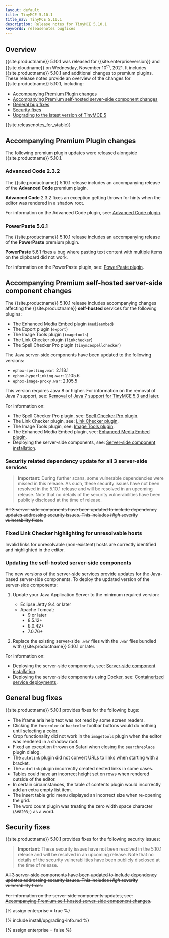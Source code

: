 ```yaml
---
layout: default
title: TinyMCE 5.10.1
title_nav: TinyMCE 5.10.1
description: Release notes for TinyMCE 5.10.1
keywords: releasenotes bugfixes
---
```


## Overview

{{site.productname}} 5.10.1 was released for {{site.enterpriseversion}} and {{site.cloudname}} on Wednesday, November 10<sup>th</sup>, 2021. It includes {{site.productname}} 5.10.1 and additional changes to premium plugins. These release notes provide an overview of the changes for {{site.productname}} 5.10.1, including:

- [Accompanying Premium Plugin changes](#accompanyingpremiumpluginchanges)
- [Accompanying Premium self-hosted server-side component changes](#accompanyingpremiumself-hostedserver-sidecomponentchanges)
- [General bug fixes](#generalbugfixes)
- [Security fixes](#securityfixes)
- [Upgrading to the latest version of TinyMCE 5](#upgradingtothelatestversionoftinymce5)

{{site.releasenotes_for_stable}}

## Accompanying Premium Plugin changes

The following premium plugin updates were released alongside {{site.productname}} 5.10.1.

### Advanced Code 2.3.2

The {{site.productname}} 5.10.1 release includes an accompanying release of the **Advanced Code** premium plugin.

**Advanced Code** 2.3.2 fixes an exception getting thrown for hints when the editor was rendered in a shadow root.

For information on the Advanced Code plugin, see: [Advanced Code plugin]({{site.baseurl}}/plugins/premium/advcode/).

### PowerPaste 5.6.1

The {{site.productname}} 5.10.1 release includes an accompanying release of the **PowerPaste** premium plugin.

**PowerPaste** 5.6.1 fixes a bug where pasting text content with multiple items on the clipboard did not work.

For information on the PowerPaste plugin, see: [PowerPaste plugin]({{site.baseurl}}/plugins/premium/powerpaste/).

## Accompanying Premium self-hosted server-side component changes

The {{site.productname}} 5.10.1 release includes accompanying changes affecting the {{site.productname}} **self-hosted** services for the following plugins:

- The Enhanced Media Embed plugin (`mediaembed`)
- The Export plugin (`export`)
- The Image Tools plugin (`imagetools`)
- The Link Checker plugin (`linkchecker`)
- The Spell Checker Pro plugin (`tinymcespellchecker`)

The Java server-side components have been updated to the following versions:

- `ephox-spelling.war`: 2.118.1
- `ephox-hyperlinking.war`: 2.105.6
- `ephox-image-proxy.war`: 2.105.5

This version requires Java 8 or higher. For information on the removal of Java 7 support, see: [Removal of Java 7 support for TinyMCE 5.3 and later]({{site.baseurl}}/release-notes/release-notes53/#removalofjava7support).

For information on:

- The Spell Checker Pro plugin, see: [Spell Checker Pro plugin]({{site.baseurl}}/plugins/premium/tinymcespellchecker/).
- The Link Checker plugin, see: [Link Checker plugin]({{site.baseurl}}/plugins/premium/linkchecker/).
- The Image Tools plugin, see: [Image Tools plugin]({{site.baseurl}}/plugins/opensource/imagetools/).
- The Enhanced Media Embed plugin, see: [Enhanced Media Embed plugin]({{site.baseurl}}/plugins/premium/mediaembed/).
- Deploying the server-side components, see: [Server-side component installation]({{site.baseurl}}/enterprise/server/).

### Security related dependency update for all 3 server-side services

> **Important**: During further scans, some vulnerable dependencies were missed in this release. As such, these security issues have not been resolved in the 5.10.1 release and will be resolved in an upcoming release. Note that no details of the security vulnerabilities have been publicly disclosed at the time of release.

~~All 3 server-side components have been updated to include dependency updates addressing security issues. This includes _High_ severity vulnerability fixes.~~

### Fixed Link Checker highlighting for unresolvable hosts

Invalid links for unresolvable (non-existent) hosts are correctly identified and highlighted in the editor.

### Updating the self-hosted server-side components

The new versions of the server-side services provide updates for the Java-based server-side components. To deploy the updated version of the server-side components:

1. Update your Java Application Server to the minimum required version:

    - Eclipse Jetty 9.4 or later
    - Apache Tomcat:
        - 9 or later
        - 8.5.12+
        - 8.0.42+
        - 7.0.76+

2. Replace the existing server-side `.war` files with the `.war` files bundled with {{site.productname}} 5.10.1 or later.

For information on:

- Deploying the server-side components, see: [Server-side component installation]({{site.baseurl}}/enterprise/server/).
- Deploying the server-side components using Docker, see: [Containerized service deployments]({{site.baseurl}}/enterprise/server/dockerservices/).

## General bug fixes

{{site.productname}} 5.10.1 provides fixes for the following bugs:

- The iframe aria help text was not read by some screen readers.
- Clicking the `forecolor` or `backcolor` toolbar buttons would do nothing until selecting a color.
- Crop functionality did not work in the `imagetools` plugin when the editor was rendered in a shadow root.
- Fixed an exception thrown on Safari when closing the `searchreplace` plugin dialog.
- The `autolink` plugin did not convert URLs to links when starting with a bracket.
- The `autolink` plugin incorrectly created nested links in some cases.
- Tables could have an incorrect height set on rows when rendered outside of the editor.
- In certain circumstances, the table of contents plugin would incorrectly add an extra empty list item.
- The insert table grid menu displayed an incorrect size when re-opening the grid.
- The word count plugin was treating the zero width space character (`&#8203;`) as a word.

## Security fixes

{{site.productname}} 5.10.1 provides fixes for the following security issues:

> **Important**: These security issues have not been resolved in the 5.10.1 release and will be resolved in an upcoming release. Note that no details of the security vulnerabilities have been publicly disclosed at the time of release.

~~All 3 server-side components have been updated to include dependency updates addressing security issues. This includes _High_ severity vulnerability fixes.~~

~~For information on the server-side components updates, see: [Accompanying Premium self-hosted server-side component changes](#accompanyingpremiumself-hostedserver-sidecomponentchanges).~~

{% assign enterprise = true %}

{% include install/upgrading-info.md %}

{% assign enterprise = false %}
